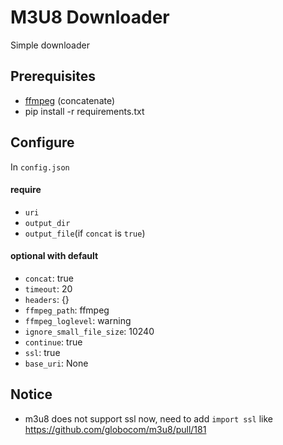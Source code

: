 # M3U8 Downloader

Simple downloader

## Prerequisites

* [ffmpeg](https://www.ffmpeg.org/) (concatenate)
* pip install -r requirements.txt

## Configure

In `config.json`

#### require

* `uri`
* `output_dir`
* `output_file`(if `concat` is `true`)

#### optional with default

* `concat`: true
* `timeout`: 20
* `headers`: {}
* `ffmpeg_path`: ffmpeg
* `ffmpeg_loglevel`: warning
* `ignore_small_file_size`: 10240
* `continue`: true
* `ssl`: true
* `base_uri`: None

## Notice

* m3u8 does not support ssl now, need to add `import ssl` like https://github.com/globocom/m3u8/pull/181